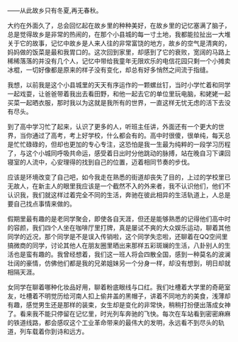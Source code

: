 ——从此故乡只有冬夏,再无春秋。

大约在外面久了，总会回忆起在故乡里的种种美好，在故乡里的记忆塞满了脑子，总是觉得故乡是非常的热闹的，在那个小县城的每一寸土地，我都能拉扯出一大堆关于它的故事，记忆中故乡是人来人往的非常富饶的地方，故乡的空气是清爽的，妈妈做的饭菜是最和我胃口的。这次回到家里，却感到了它的衰败，宽阔的马路上稀稀落落的并没有几个人，记忆中带给我童年无限欢乐的电信花园只剩一个小摊卖冰棍，一切好像都是原来的样子没有变化，却总有好多悄然之间流于指缝。

我想，以前我是这个小县城里的天天有序运作的一颗螺丝钉，当时小学忙着和同学一起戏耍，让爸爸带着我出去看田野，和他一起去它的单位里玩电脑，和姥姥一起买菜一起晒衣服，那时我以为这就是我所有的世界，​一直这样无忧无虑的活下去没有尽头。

到了高中学习忙了起来，​认识了更多的人，听班主任讲，外面还有一个更大的世界，当你通过了高考，考上好学校，什么都会有的。高中时很傻，很单纯，每天总是忙忙碌碌的，但却也更加的专心专注，这恐怕是我一生最为纯粹的一段学习历程了，与这个小城同呼吸共命运，感受着日出时分他跳动的脉搏，站在晚自习下课回寝室的人流中，心安理得的找到自己的位置，迈着相同节奏的步伐。

应该是环境改变了自己吧，​如今我走在熟悉的街道却丧失了目的，上过的学校里已无故人，在新主人的眼里我应该是一个截然不入的外来者，我不认识他们，他们不认识我，我们就这样过着完全不同的生活，奔驰在彼此相异的生活轨道上，人总是要自己找点事情来做的。

假期里最有趣的是老同学聚会，即使各自天涯，但还是能够熟悉的记得他们高中时的容颜，​我们四个人坐在咖啡厅里打牌，真是屡试不爽的大众娱乐运动，聊着其他同学的近况，那个同学是不是误入传销啦，这个同学失恋啦，还聊着在QQ空间里搞微商的同学，讨论其他人在朋友圈里晒出来那样五彩斑斓的生活，八卦别人的生活也是蛮有趣的。我曾经想着，我们这一班人将会四散全国，感到一种莫名的波澜壮阔的豪情，仿佛他们都是我的兄弟姐妹另一个分身一样，却没有想到，明日却就相隔天涯。

女同学在聊着哪种化妆品好用，聊着粉底眼线与口红。我们吐槽着大学里的奇葩室友，吐槽着​不明觉历给河南人扣上偷井盖的黑帽子，讲着不同地方的美食，浅薄却有趣，感觉男生还是那样的装束，女生却是变化的非常快，稍稍打扮便出落成女神了。看来我不能只停留在记忆里，时光列车奔驰的飞快。每次在车站看到密密麻麻的铁道线路，都会感叹这个工业革命带来的最伟大的发明，永远看不到尽头的轨道，列车载着你到诗和远方。
